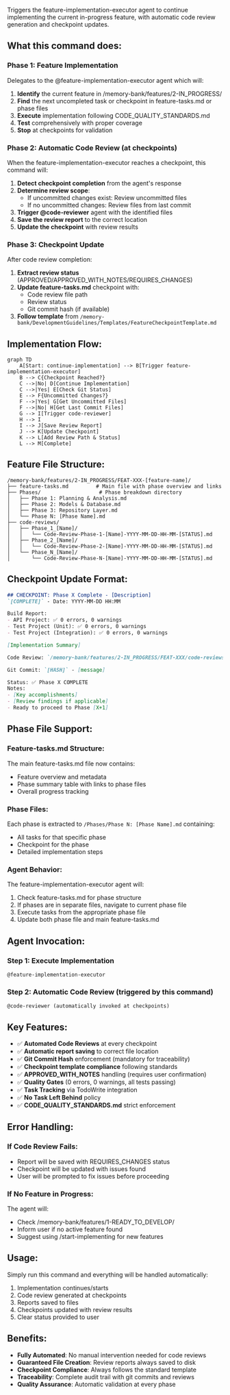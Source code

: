 Triggers the feature-implementation-executor agent to continue implementing the current in-progress feature, with automatic code review generation and checkpoint updates.

## What this command does:

### Phase 1: Feature Implementation
Delegates to the @feature-implementation-executor agent which will:

1. **Identify** the current feature in /memory-bank/features/2-IN_PROGRESS/
2. **Find** the next uncompleted task or checkpoint in feature-tasks.md or phase files
3. **Execute** implementation following CODE_QUALITY_STANDARDS.md
4. **Test** comprehensively with proper coverage
5. **Stop** at checkpoints for validation

### Phase 2: Automatic Code Review (at checkpoints)
When the feature-implementation-executor reaches a checkpoint, this command will:

1. **Detect checkpoint completion** from the agent's response
2. **Determine review scope**:
   - If uncommitted changes exist: Review uncommitted files
   - If no uncommitted changes: Review files from last commit
3. **Trigger @code-reviewer** agent with the identified files
4. **Save the review report** to the correct location
5. **Update the checkpoint** with review results

### Phase 3: Checkpoint Update
After code review completion:

1. **Extract review status** (APPROVED/APPROVED_WITH_NOTES/REQUIRES_CHANGES)
2. **Update feature-tasks.md** checkpoint with:
   - Code review file path
   - Review status
   - Git commit hash (if available)
3. **Follow template** from `/memory-bank/DevelopmentGuidelines/Templates/FeatureCheckpointTemplate.md`

## Implementation Flow:

```mermaid
graph TD
    A[Start: continue-implementation] --> B[Trigger feature-implementation-executor]
    B --> C{Checkpoint Reached?}
    C -->|No| D[Continue Implementation]
    C -->|Yes| E[Check Git Status]
    E --> F{Uncommitted Changes?}
    F -->|Yes| G[Get Uncommitted Files]
    F -->|No| H[Get Last Commit Files]
    G --> I[Trigger code-reviewer]
    H --> I
    I --> J[Save Review Report]
    J --> K[Update Checkpoint]
    K --> L[Add Review Path & Status]
    L --> M[Complete]
```

## Feature File Structure:
```
/memory-bank/features/2-IN_PROGRESS/FEAT-XXX-[feature-name]/
├── feature-tasks.md         # Main file with phase overview and links
├── Phases/                   # Phase breakdown directory
│   ├── Phase 1: Planning & Analysis.md
│   ├── Phase 2: Models & Database.md
│   ├── Phase 3: Repository Layer.md
│   └── Phase N: [Phase Name].md
├── code-reviews/
│   ├── Phase_1_[Name]/
│   │   └── Code-Review-Phase-1-[Name]-YYYY-MM-DD-HH-MM-[STATUS].md
│   ├── Phase_2_[Name]/
│   │   └── Code-Review-Phase-2-[Name]-YYYY-MM-DD-HH-MM-[STATUS].md
│   └── Phase_N_[Name]/
│       └── Code-Review-Phase-N-[Name]-YYYY-MM-DD-HH-MM-[STATUS].md
```

## Checkpoint Update Format:
```markdown
## CHECKPOINT: Phase X Complete - [Description]
`[COMPLETE]` - Date: YYYY-MM-DD HH:MM

Build Report:
- API Project: ✅ 0 errors, 0 warnings
- Test Project (Unit): ✅ 0 errors, 0 warnings  
- Test Project (Integration): ✅ 0 errors, 0 warnings

[Implementation Summary]

Code Review: `/memory-bank/features/2-IN_PROGRESS/FEAT-XXX/code-reviews/Phase_X_[Name]/Code-Review-Phase-X-[Name]-YYYY-MM-DD-HH-MM-[STATUS].md` - [[STATUS]]

Git Commit: `[HASH]` - [message]

Status: ✅ Phase X COMPLETE
Notes: 
- [Key accomplishments]
- [Review findings if applicable]
- Ready to proceed to Phase [X+1]
```

## Phase File Support:

### Feature-tasks.md Structure:
The main feature-tasks.md file now contains:
- Feature overview and metadata
- Phase summary table with links to phase files
- Overall progress tracking

### Phase Files:
Each phase is extracted to `/Phases/Phase N: [Phase Name].md` containing:
- All tasks for that specific phase
- Checkpoint for the phase
- Detailed implementation steps

### Agent Behavior:
The feature-implementation-executor agent will:
1. Check feature-tasks.md for phase structure
2. If phases are in separate files, navigate to current phase file
3. Execute tasks from the appropriate phase file
4. Update both phase file and main feature-tasks.md

## Agent Invocation:

### Step 1: Execute Implementation
```
@feature-implementation-executor
```

### Step 2: Automatic Code Review (triggered by this command)
```
@code-reviewer (automatically invoked at checkpoints)
```

## Key Features:
- ✅ **Automated Code Reviews** at every checkpoint
- ✅ **Automatic report saving** to correct file location
- ✅ **Git Commit Hash** enforcement (mandatory for traceability)
- ✅ **Checkpoint template compliance** following standards
- ✅ **APPROVED_WITH_NOTES** handling (requires user confirmation)
- ✅ **Quality Gates** (0 errors, 0 warnings, all tests passing)
- ✅ **Task Tracking** via TodoWrite integration
- ✅ **No Task Left Behind** policy
- ✅ **CODE_QUALITY_STANDARDS.md** strict enforcement

## Error Handling:

### If Code Review Fails:
- Report will be saved with REQUIRES_CHANGES status
- Checkpoint will be updated with issues found
- User will be prompted to fix issues before proceeding

### If No Feature in Progress:
The agent will:
- Check /memory-bank/features/1-READY_TO_DEVELOP/
- Inform user if no active feature found
- Suggest using /start-implementing for new features

## Usage:
Simply run this command and everything will be handled automatically:
1. Implementation continues/starts
2. Code review generated at checkpoints
3. Reports saved to files
4. Checkpoints updated with review results
5. Clear status provided to user

## Benefits:
- **Fully Automated**: No manual intervention needed for code reviews
- **Guaranteed File Creation**: Review reports always saved to disk
- **Checkpoint Compliance**: Always follows the standard template
- **Traceability**: Complete audit trail with git commits and reviews
- **Quality Assurance**: Automatic validation at every phase